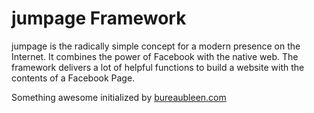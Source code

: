 jumpage Framework
=================

jumpage is the radically simple concept for a modern presence on the Internet. It combines the power of Facebook with the native web. The framework delivers a lot of helpful functions to build a website with the contents of a Facebook Page.

Something awesome initialized by [bureaubleen.com](http://bureaubleen.com)
